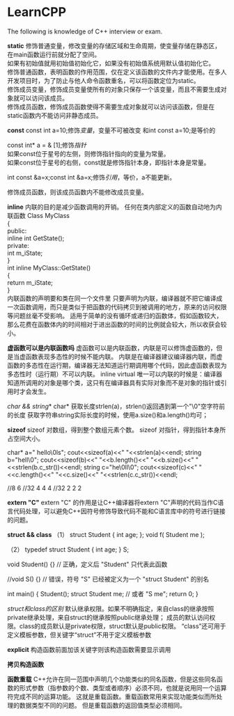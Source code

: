 # LearnCPP

The following is knowledge of C++ interview or exam.

**static**
修饰普通变量，修改变量的存储区域和生命周期，使变量存储在静态区，在main函数运行前就分配了空间。  
如果有初始值就用初始值初始化它，如果没有初始值系统用默认值初始化它。  
修饰普通函数，表明函数的作用范围，仅在定义该函数的文件内才能使用。在多人开发项目时，为了防止与他人命令函数重名，可以将函数定位为static。  
修饰成员变量，修饰成员变量使所有的对象只保存一个该变量，而且不需要生成对象就可以访问该成员。  
修饰成员函数，修饰成员函数使得不需要生成对象就可以访问该函数，但是在static函数内不能访问非静态成员。

**const**
const int a=10;修饰*变量*，变量不可被改变 和int const a=10;是等价的  

const int* a = & [1];修饰*指针*  
如果const位于星号的左侧，则修饰指针指向的变量为常量。  
如果const位于星号的右侧，const就是修饰指针本身，即指针本身是常量。  

int const &a=x;const int &a=x;修饰*引用*，等价，a不能更新。

修饰成员函数，则该成员函数内不能修改成员变量。

**inline**
内联的目的是减少函数调用的开销。
任何在类内部定义的函数自动地为内联函数
Class MyClass  
{  
 public:  
 inline int GetState();  
 private:  
 int m_iState;  
}  
int inline MyClass::GetState()  
{  
 return m_iState;  
}  
内联函数的声明要和类在同一个文件里
只要声明为内联，编译器就不把它编译成一次函数调用，而只是类似于把函数的代码拷贝到被调用的地方，原来的访问权限等问题丝毫不受影响。
适用于简单的没有循环或递归的函数体，假如函数较大，那么花费在函数体内的时间相对于进出函数的时间的比例就会较大，所以收获会较小。

**虚函数可以是内联函数吗**
虚函数可以是内联函数，内联是可以修饰虚函数的，但是当虚函数表现多态性的时候不能内联。
内联是在编译器建议编译器内联，而虚函数的多态性在运行期，编译器无法知道运行期调用哪个代码，因此虚函数表现为多态性时（运行期）不可以内联。
inline virtual 唯一可以内联的时候是：编译器知道所调用的对象是哪个类，这只有在编译器具有实际对象而不是对象的指针或引用时才会发生。

**char* && string**
char* 获取长度strlen(a)，strlen()返回遇到第一个"\0"空字符前的长度
获取字符串string实际长度的时候，使用a.size()和a.length()均可；

**sizeof**
sizeof 对数组，得到整个数组元素个数。
sizeof 对指针，得到指针本身所占空间大小。

char* a=" hello\0ls";
cout<<sizeof(a)<<"   "<<strlen(a)<<endl;
string b="hell\0";
cout<<sizeof(b)<<"    "<<b.length()<<"   "<<b.size()<<"   "<<strlen(b.c_str())<<endl;
string c="he\0ll\0";
cout<<sizeof(c)<<"    "<<c.length()<<"   "<<c.size()<<"   "<<strlen(c.c_str())<<endl;

//8   6
//32  4  4  4
//32  2  2  2

**extern "C"**
extern "C" 的作用是让C++编译器将extern "C"声明的代码当作C语言代码处理，可以避免C++因符号修饰导致代码不能和C语言库中的符号进行链接的问题。


**struct && class**
（1）
  struct Student { 
      int age; 
  };
  void f( Student me );

（2）
  typedef struct Student { 
      int age; 
  } S;

  void Student() {}           // 正确，定义后 "Student" 只代表此函数

  //void S() {}               // 错误，符号 "S" 已经被定义为一个 "struct Student" 的别名

  int main() {
      Student(); 
      struct Student me;      // 或者 "S me";
      return 0;
  }


*struct和class的区别*
默认继承权限。如果不明确指定，来自class的继承按照private继承处理，来自struct的继承按照public继承处理；
成员的默认访问权限。class的成员默认是private权限，struct默认是public权限。
“class”还可用于定义模板参数，但关键字“struct”不用于定义模板参数


**explicit**
构造函数前面加该关键字则该构造函数需要显示调用


**拷贝构造函数**

**函数重载**
C++允许在同一范围中声明几个功能类似的同名函数，但是这些同名函数的形式参数（指参数的个数、类型或者顺序）必须不同，也就是说用同一个运算符完成不同的运算功能。 这就是重载函数。重载函数常用来实现功能类似而所处理的数据类型不同的问题。 但是重载函数的返回值类型必须相同。
